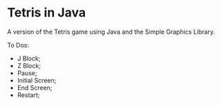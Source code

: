 # Tetris in Java
A version of the Tetris game using Java and the Simple Graphics Library.

To Dos:
* J Block;
* Z Block;
* Pause;
* Initial Screen;
* End Screen;
* Restart;